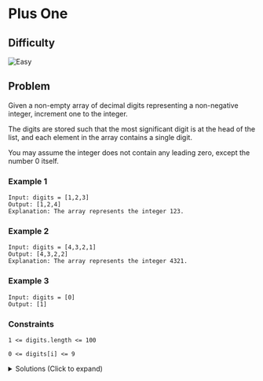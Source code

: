 # Plus One

## Difficulty

![Easy](https://img.shields.io/badge/easy-5cb85c?style=for-the-badge&logoColor=white)

## Problem

Given a non-empty array of decimal digits representing a non-negative integer, increment one to the integer.

The digits are stored such that the most significant digit is at the head of the list, and each element in the array contains a single digit.

You may assume the integer does not contain any leading zero, except the number 0 itself.

### Example 1

```
Input: digits = [1,2,3]
Output: [1,2,4]
Explanation: The array represents the integer 123.
```

### Example 2

```
Input: digits = [4,3,2,1]
Output: [4,3,2,2]
Explanation: The array represents the integer 4321.
```

### Example 3

```
Input: digits = [0]
Output: [1]
```

### Constraints

`1 <= digits.length <= 100`

`0 <= digits[i] <= 9`

<details>
  <summary>Solutions (Click to expand)</summary>

### Explanation

#### Carry Over 1

Since each element in the array can only hold one digit, we'll need a way care of cases where the last digit is `9`. If we think about how we do long addition every time `1` is added to `9`, `9` becomes `0` and a `1` is carried over to add to the digit in the next place.

```
  1  // 1 is carried over
  19
+ 01
_____
  20  // 9 is changed to 0
```

If the next numbers happens to be `9`, the same process would repeat until the next numbers that is `< 9` or we reach the first digit.

In the case where all numbers in the array are `9`, a new array of length `n + 1` would need to be created and contain a leading `1` and `n` `0`s.

```
  999
+ 001
______
 1000


[1 0 0 0]
```

- [JavaScript](./plus-one.js)
- [TypeScript](./plus-one.ts)
- [Java](./plus-one.java)
- [Go](./plus-one.go)

</details>
